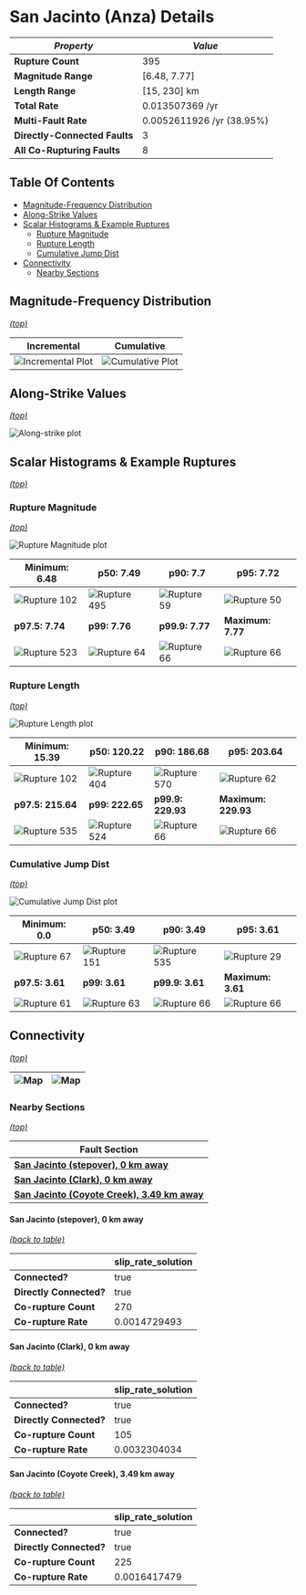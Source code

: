 # San Jacinto (Anza) Details

| _Property_ | _Value_ |
|-----|-----|
| **Rupture Count** | 395 |
| **Magnitude Range** | [6.48, 7.77] |
| **Length Range** | [15, 230] km |
| **Total Rate** | 0.013507369 /yr |
| **Multi-Fault Rate** | 0.0052611926 /yr (38.95%) |
| **Directly-Connected Faults** | 3 |
| **All Co-Rupturing Faults** | 8 |

## Table Of Contents
* [Magnitude-Frequency Distribution](#magnitude-frequency-distribution)
* [Along-Strike Values](#along-strike-values)
* [Scalar Histograms & Example Ruptures](#scalar-histograms--example-ruptures)
  * [Rupture Magnitude](#rupture-magnitude)
  * [Rupture Length](#rupture-length)
  * [Cumulative Jump Dist](#cumulative-jump-dist)
* [Connectivity](#connectivity)
  * [Nearby Sections](#nearby-sections)

## Magnitude-Frequency Distribution
_[(top)](#table-of-contents)_

| Incremental | Cumulative |
|-----|-----|
| ![Incremental Plot](resources/sect_mfd.png) | ![Cumulative Plot](resources/sect_mfd_cumulative.png) |

## Along-Strike Values
_[(top)](#table-of-contents)_

![Along-strike plot](resources/sect_along_strike.png)

## Scalar Histograms & Example Ruptures
_[(top)](#table-of-contents)_

### Rupture Magnitude
_[(top)](#table-of-contents)_

![Rupture Magnitude plot](resources/hist_MAG.png)

| **Minimum: 6.48** | **p50: 7.49** | **p90: 7.7** | **p95: 7.72** |
|-----|-----|-----|-----|
| ![Rupture 102](resources/rupture_102.png) | ![Rupture 495](resources/rupture_495.png) | ![Rupture 59](resources/rupture_59.png) | ![Rupture 50](resources/rupture_50.png) |
| **p97.5: 7.74** | **p99: 7.76** | **p99.9: 7.77** | **Maximum: 7.77** |
| ![Rupture 523](resources/rupture_523.png) | ![Rupture 64](resources/rupture_64.png) | ![Rupture 66](resources/rupture_66.png) | ![Rupture 66](resources/rupture_66.png) |

### Rupture Length
_[(top)](#table-of-contents)_

![Rupture Length plot](resources/hist_LENGTH.png)

| **Minimum: 15.39** | **p50: 120.22** | **p90: 186.68** | **p95: 203.64** |
|-----|-----|-----|-----|
| ![Rupture 102](resources/rupture_102.png) | ![Rupture 404](resources/rupture_404.png) | ![Rupture 570](resources/rupture_570.png) | ![Rupture 62](resources/rupture_62.png) |
| **p97.5: 215.64** | **p99: 222.65** | **p99.9: 229.93** | **Maximum: 229.93** |
| ![Rupture 535](resources/rupture_535.png) | ![Rupture 524](resources/rupture_524.png) | ![Rupture 66](resources/rupture_66.png) | ![Rupture 66](resources/rupture_66.png) |

### Cumulative Jump Dist
_[(top)](#table-of-contents)_

![Cumulative Jump Dist plot](resources/hist_CUM_JUMP_DIST.png)

| **Minimum: 0.0** | **p50: 3.49** | **p90: 3.49** | **p95: 3.61** |
|-----|-----|-----|-----|
| ![Rupture 67](resources/rupture_67.png) | ![Rupture 151](resources/rupture_151.png) | ![Rupture 535](resources/rupture_535.png) | ![Rupture 29](resources/rupture_29.png) |
| **p97.5: 3.61** | **p99: 3.61** | **p99.9: 3.61** | **Maximum: 3.61** |
| ![Rupture 61](resources/rupture_61.png) | ![Rupture 63](resources/rupture_63.png) | ![Rupture 66](resources/rupture_66.png) | ![Rupture 66](resources/rupture_66.png) |


## Connectivity
_[(top)](#table-of-contents)_

| ![Map](resources/corupture_count.png) | ![Map](resources/corupture_rate.png) |
|-----|-----|

### Nearby Sections
_[(top)](#table-of-contents)_

| Fault Section |
|-----|
| [**San Jacinto (stepover), 0 km away**](#san-jacinto-stepover-0-km-away) |
| [**San Jacinto (Clark), 0 km away**](#san-jacinto-clark-0-km-away) |
| [**San Jacinto (Coyote Creek), 3.49 km away**](#san-jacinto-coyote-creek-349-km-away) |

#### San Jacinto (stepover), 0 km away
[_(back to table)_](#nearby-sections)

|  | slip_rate_solution |
|-----|-----|
| **Connected?** | true |
| **Directly Connected?** | true |
| **Co-rupture Count** | 270 |
| **Co-rupture Rate** | 0.0014729493 |
#### San Jacinto (Clark), 0 km away
[_(back to table)_](#nearby-sections)

|  | slip_rate_solution |
|-----|-----|
| **Connected?** | true |
| **Directly Connected?** | true |
| **Co-rupture Count** | 105 |
| **Co-rupture Rate** | 0.0032304034 |
#### San Jacinto (Coyote Creek), 3.49 km away
[_(back to table)_](#nearby-sections)

|  | slip_rate_solution |
|-----|-----|
| **Connected?** | true |
| **Directly Connected?** | true |
| **Co-rupture Count** | 225 |
| **Co-rupture Rate** | 0.0016417479 |
